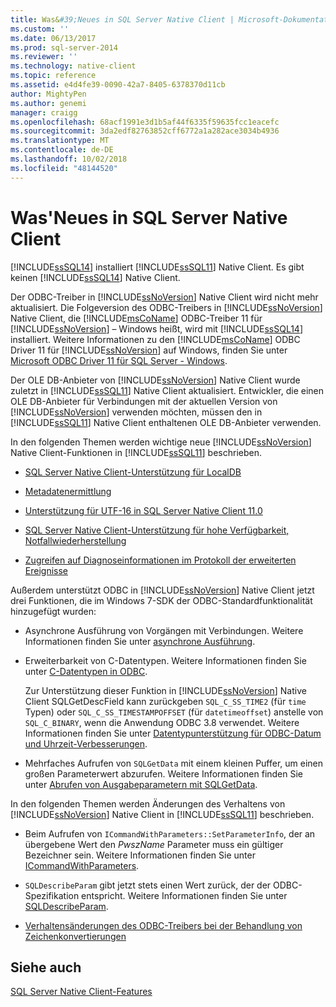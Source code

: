 ```yaml
---
title: Was&#39;Neues in SQL Server Native Client | Microsoft-Dokumentation
ms.custom: ''
ms.date: 06/13/2017
ms.prod: sql-server-2014
ms.reviewer: ''
ms.technology: native-client
ms.topic: reference
ms.assetid: e4d4fe39-0090-42a7-8405-6378370d11cb
author: MightyPen
ms.author: genemi
manager: craigg
ms.openlocfilehash: 68acf1991e3d1b5af44f6335f59635fcc1eacefc
ms.sourcegitcommit: 3da2edf82763852cff6772a1a282ace3034b4936
ms.translationtype: MT
ms.contentlocale: de-DE
ms.lasthandoff: 10/02/2018
ms.locfileid: "48144520"
---
```

# <a name="what39s-new-in-sql-server-native-client"></a>Was&#39;Neues in SQL Server Native Client
  [!INCLUDE[ssSQL14](../../includes/sssql14-md.md)] installiert [!INCLUDE[ssSQL11](../../includes/sssql11-md.md)] Native Client. Es gibt keinen [!INCLUDE[ssSQL14](../../includes/sssql14-md.md)] Native Client.  
  
 Der ODBC-Treiber in [!INCLUDE[ssNoVersion](../../includes/ssnoversion-md.md)] Native Client wird nicht mehr aktualisiert. Die Folgeversion des ODBC-Treibers in [!INCLUDE[ssNoVersion](../../includes/ssnoversion-md.md)] Native Client, die [!INCLUDE[msCoName](../../includes/msconame-md.md)] ODBC-Treiber 11 für [!INCLUDE[ssNoVersion](../../includes/ssnoversion-md.md)] – Windows heißt, wird mit [!INCLUDE[ssSQL14](../../includes/sssql14-md.md)] installiert. Weitere Informationen zu den [!INCLUDE[msCoName](../../includes/msconame-md.md)] ODBC Driver 11 für [!INCLUDE[ssNoVersion](../../includes/ssnoversion-md.md)] auf Windows, finden Sie unter [Microsoft ODBC Driver 11 für SQL Server - Windows](http://www.microsoft.com/download/details.aspx?id=36434).  
  
 Der OLE DB-Anbieter von [!INCLUDE[ssNoVersion](../../includes/ssnoversion-md.md)] Native Client wurde zuletzt in [!INCLUDE[ssSQL11](../../includes/sssql11-md.md)] Native Client aktualisiert. Entwickler, die einen OLE DB-Anbieter für Verbindungen mit der aktuellen Version von [!INCLUDE[ssNoVersion](../../includes/ssnoversion-md.md)] verwenden möchten, müssen den in [!INCLUDE[ssSQL11](../../includes/sssql11-md.md)] Native Client enthaltenen OLE DB-Anbieter verwenden.  
  
 In den folgenden Themen werden wichtige neue [!INCLUDE[ssNoVersion](../../includes/ssnoversion-md.md)] Native Client-Funktionen in [!INCLUDE[ssSQL11](../../includes/sssql11-md.md)] beschrieben.  
  
-   [SQL Server Native Client-Unterstützung für LocalDB](features/sql-server-native-client-support-for-localdb.md)  
  
-   [Metadatenermittlung](features/metadata-discovery.md)  
  
-   [Unterstützung für UTF-16 in SQL Server Native Client 11.0](features/utf-16-support-in-sql-server-native-client-11-0.md)  
  
-   [SQL Server Native Client-Unterstützung für hohe Verfügbarkeit, Notfallwiederherstellung](features/sql-server-native-client-support-for-high-availability-disaster-recovery.md)  
  
-   [Zugreifen auf Diagnoseinformationen im Protokoll der erweiterten Ereignisse](features/accessing-diagnostic-information-in-the-extended-events-log.md)  
  
 Außerdem unterstützt ODBC in [!INCLUDE[ssNoVersion](../../includes/ssnoversion-md.md)] Native Client jetzt drei Funktionen, die im Windows 7-SDK der ODBC-Standardfunktionalität hinzugefügt wurden:  
  
-   Asynchrone Ausführung von Vorgängen mit Verbindungen. Weitere Informationen finden Sie unter [asynchrone Ausführung](http://go.microsoft.com/fwlink/?LinkID=191493).  
  
-   Erweiterbarkeit von C-Datentypen. Weitere Informationen finden Sie unter [C-Datentypen in ODBC](http://go.microsoft.com/fwlink/?LinkID=191495).  
  
     Zur Unterstützung dieser Funktion in [!INCLUDE[ssNoVersion](../../includes/ssnoversion-md.md)] Native Client SQLGetDescField kann zurückgeben `SQL_C_SS_TIME2` (für `time` Typen) oder `SQL_C_SS_TIMESTAMPOFFSET` (für `datetimeoffset`) anstelle von `SQL_C_BINARY`, wenn die Anwendung ODBC 3.8 verwendet. Weitere Informationen finden Sie unter [Datentypunterstützung für ODBC-Datum und Uhrzeit-Verbesserungen](features/date-and-time-improvements.md).  
  
-   Mehrfaches Aufrufen von `SQLGetData` mit einem kleinen Puffer, um einen großen Parameterwert abzurufen. Weitere Informationen finden Sie unter [Abrufen von Ausgabeparametern mit SQLGetData](http://go.microsoft.com/fwlink/?LinkID=191494).  
  
 In den folgenden Themen werden Änderungen des Verhaltens von [!INCLUDE[ssNoVersion](../../includes/ssnoversion-md.md)] Native Client in [!INCLUDE[ssSQL11](../../includes/sssql11-md.md)] beschrieben.  
  
-   Beim Aufrufen von `ICommandWithParameters::SetParameterInfo`, der an übergebene Wert den *PwszName* Parameter muss ein gültiger Bezeichner sein. Weitere Informationen finden Sie unter [ICommandWithParameters](../native-client-ole-db-interfaces/icommandwithparameters.md).  
  
-   `SQLDescribeParam` gibt jetzt stets einen Wert zurück, der der ODBC-Spezifikation entspricht. Weitere Informationen finden Sie unter [SQLDescribeParam](../native-client-odbc-api/sqldescribeparam.md).  
  
-   [Verhaltensänderungen des ODBC-Treibers bei der Behandlung von Zeichenkonvertierungen](features/odbc-driver-behavior-change-when-handling-character-conversions.md)  
  
## <a name="see-also"></a>Siehe auch  
 [SQL Server Native Client-Features](features/sql-server-native-client-features.md)  
  
  

